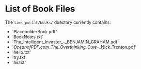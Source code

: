 # List of Book Files

The `lims_portal/books/` directory currently contains:

- 'PlaceholderBook.pdf'  
- 'BookNotes.txt'
- 'The_Intelligent_Investor_-_BENJAMIN_GRAHAM.pdf'
- '_OceanofPDF.com_The_Overthinking_Cure_-_Nick_Trenton.pdf'
- 'hello.txt'
- 'try.txt'
- 'hii.txt'

